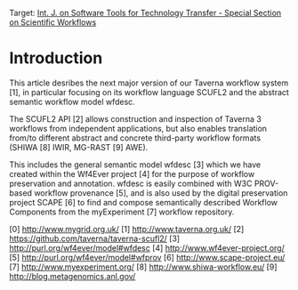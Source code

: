 Target: [Int. J. on Software Tools for Technology Transfer -
Special Section on Scientific Workflows](http://www.cs.stir.ac.uk/~kjt/research/sttt-workflows.html)

# Introduction

This article desribes the next
major version of our Taverna workflow system [1], in particular
focusing on its workflow language SCUFL2 and the abstract semantic
workflow model wfdesc.

The SCUFL2 API [2] allows construction and inspection of Taverna 3
workflows from independent applications, but also enables translation
from/to different abstract and concrete third-party workflow formats
(SHIWA [8] IWIR, MG-RAST [9] AWE).

This includes the general semantic model wfdesc [3] which we have
created within the Wf4Ever project [4] for the purpose of workflow
preservation and annotation. wfdesc is easily combined with W3C
PROV-based workflow provenance [5], and is also used by the digital
preservation project SCAPE [6] to find and compose semantically
described Workflow Components from the myExperiment [7] workflow
repository.



[0] http://www.mygrid.org.uk/
[1] http://www.taverna.org.uk/
[2] https://github.com/taverna/taverna-scufl2/
[3] http://purl.org/wf4ever/model#wfdesc
[4] http://www.wf4ever-project.org/
[5] http://purl.org/wf4ever/model#wfprov
[6] http://www.scape-project.eu/
[7] http://www.myexperiment.org/
[8] http://www.shiwa-workflow.eu/
[9] http://blog.metagenomics.anl.gov/